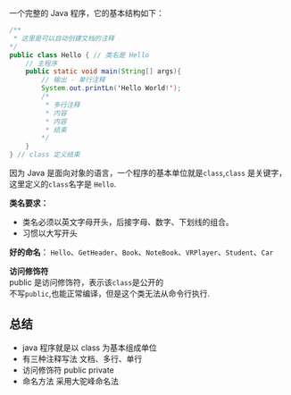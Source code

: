 一个完整的 Java 程序，它的基本结构如下：

```java
/**
 * 这里是可以自动创建文档的注释
*/
public class Hello { // 类名是 Hello
    // 主程序
    public static void main(String[] args){
        // 输出 - 单行注释
        System.out.printLn('Hello World!');
        /*
         * 多行注释
         * 内容
         * 内容
         * 结束
        */
    }
} // class 定义结束
```

因为 Java 是面向对象的语言，一个程序的基本单位就是`class`,`class` 是关键字，这里定义的`class`名字是 `Hello`.

**类名要求：**

+ 类名必须以英文字母开头，后接字母、数字、下划线的组合。
+ 习惯以大写开头

**好的命名**： `Hello`、`GetHeader`、`Book`、`NoteBook`、`VRPlayer`、`Student`、`Car`

**访问修饰符**  
public 是访问修饰符，表示该`class`是公开的  
不写`public`,也能正常编译，但是这个类无法从命令行执行.

## 总结
+ java 程序就是以 class 为基本组成单位
+ 有三种注释写法 文档、多行、单行
+ 访问修饰符 public private
+ 命名方法 采用大驼峰命名法

